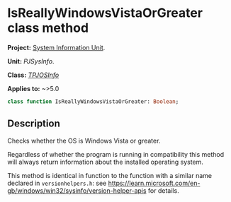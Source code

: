 # IsReallyWindowsVistaOrGreater class method

**Project:** [System Information Unit](../API.md).

**Unit:** _PJSysInfo_.

**Class:** _[TPJOSInfo](./TPJOSInfo.md)_

**Applies to:** ~>5.0

```pascal
class function IsReallyWindowsVistaOrGreater: Boolean;
```

## Description

Checks whether the OS is Windows Vista or greater.

Regardless of whether the program is running in compatibility this method will always return information about the installed operating system.

This method is identical in function to the function with a similar name declared in `versionhelpers.h`: see <https://learn.microsoft.com/en-gb/windows/win32/sysinfo/version-helper-apis> for details.
